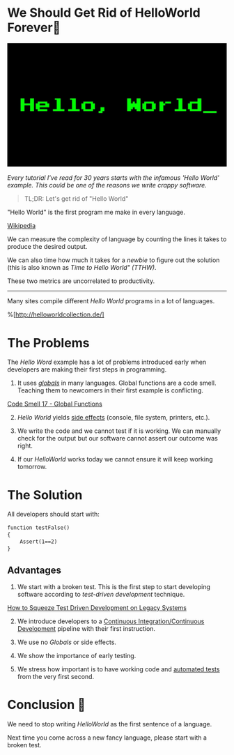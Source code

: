 # We Should Get Rid of HelloWorld Forever💩

![We Should Get Rid of HelloWorld Forever](We%20Should%20Get%20Rid%20of%20HelloWorld%20Forever.jpeg)

*Every tutorial I've read for 30 years starts with the infamous 'Hello World' example. This could be one of the reasons we write crappy software.*

> TL;DR: Let's get rid of "Hello World"

"Hello World" is the first program me make in every language.

[Wikipedia](https://en.wikipedia.org/wiki/%22Hello,_World!%22_program)

We can measure the complexity of language by counting the lines it takes to produce the desired output.

We can also time how much it takes for a *newbie* to figure out the solution (this is also known as *Time to Hello World" (TTHW)*.

These two metrics are uncorrelated to productivity.

* * *

Many sites compile different *Hello World* programs in a lot of languages.

%[http://helloworldcollection.de/]

# The Problems

The *Hello Word* example has a lot of problems introduced early when developers are making their first steps in programming.

1. It uses *[globals](https://en.wikipedia.org/wiki/Global_variable)* in many languages. Global functions are a code smell. Teaching them to newcomers in their first example is conflicting.

[Code Smell 17 - Global Functions](https://github.com/mcsee/Software-Design-Articles/tree/main/Articles/Code%20Smells/Code%20Smell%2017%20-%20Global%20Functions/readme.md)

2. *Hello World* yields [side effects](https://en.wikipedia.org/wiki/Global_variable) (console, file system, printers, etc.).

3. We write the code and we cannot test if it is working. We can manually check for the output but our software cannot assert our outcome was right.

4. If our *HelloWorld* works today we cannot ensure it will keep working tomorrow.

# The Solution

All developers should start with:

```
function testFalse()
{
    Assert(1==2)
}
``` 

## Advantages

1. We start with a broken test. This is the first step to start developing software according to *test-driven development* technique.

[How to Squeeze Test Driven Development on Legacy Systems](https://github.com/mcsee/Software-Design-Articles/tree/main/Articles/TDD/How%20to%20Squeeze%20Test%20Driven%20Development%20on%20Legacy%20Systems/readme.md)

2. We introduce developers to a [Continuous Integration/Continuous Development](https://en.wikipedia.org/wiki/CI/CD) pipeline with their first instruction.

3. We use no *Globals* or side effects.

4. We show the importance of early testing.

5. We stress how important is to have working code and [automated tests](https://en.wikipedia.org/wiki/Test_automation) from the very first second.

# Conclusion 🏁

 
We need to stop writing *HelloWorld* as the first sentence of a language.

Next time you come across a new fancy language, please start with a broken test.